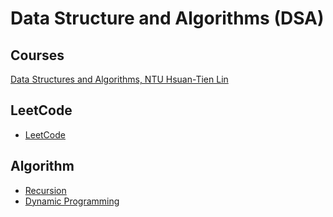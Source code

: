 # Data Structure and Algorithms (DSA)

## Courses

[Data Structures and Algorithms, NTU Hsuan-Tien Lin](https://github.com/kaka-lin/Notes/tree/master/DSA/DSA_NTU_LinHT)

## LeetCode

- [LeetCode](https://github.com/kaka-lin/leetcode)

## Algorithm

- [Recursion](https://github.com/kaka-lin/Notes/tree/master/DSA/recursion)
- [Dynamic Programming](https://github.com/kaka-lin/Notes/tree/master/DSA/dynamic_programming)
